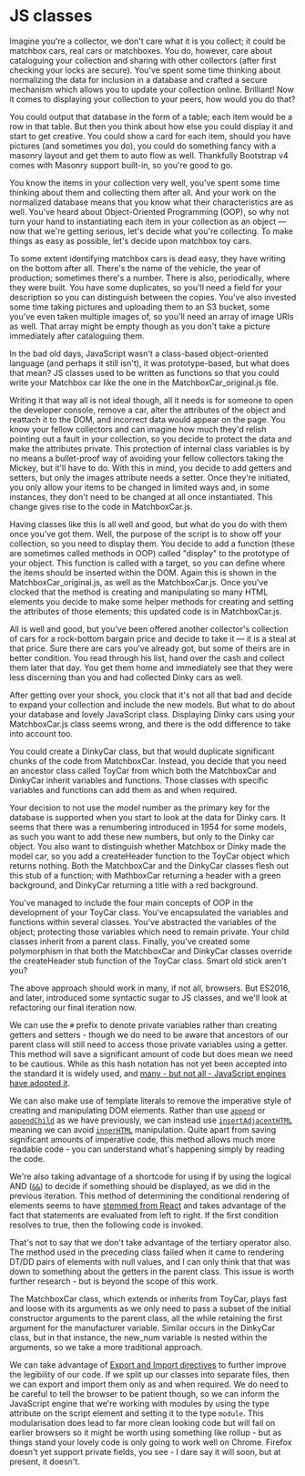 # JS classes
 
Imagine you're a collector, we don't care what it is you collect; it could be matchbox cars, real cars or matchboxes. You do, however, care about cataloguing your collection and sharing with other collectors (after first checking your locks are secure). You've spent some time thinking about normalizing the data for inclusion in a database and crafted a secure mechanism which allows you to update your collection online. Brilliant! Now it comes to displaying your collection to your peers, how would you do that?
 
You could output that database in the form of a table; each item would be a row in that table. But then you think about how else you could display it and start to get creative. You could show a card for each item, should you have pictures (and sometimes you do), you could do something fancy with a masonry layout and get them to auto flow as well. Thankfully Bootstrap v4 comes with Masonry support built-in, so you're good to go.
 
You know the items in your collection very well, you've spent some time thinking about them and collecting them after all. And your work on the normalized database means that you know what their characteristics are as well. You've heard about Object-Oriented Programming (OOP), so why not turn your hand to instantiating each item in your collection as an object — now that we're getting serious, let's decide what you're collecting. To make things as easy as possible, let's decide upon matchbox toy cars.
 
To some extent identifying matchbox cars is dead easy, they have writing on the bottom after all. There's the name of the vehicle, the year of production; sometimes there's a number. There is also, periodically, where they were built. You have some duplicates, so you'll need a field for your description so you can distinguish between the copies. You've also invested some time taking pictures and uploading them to an S3 bucket, some you've even taken multiple images of, so you'll need an array of image URIs as well. That array might be empty though as you don't take a picture immediately after cataloguing them.
 
In the bad old days, JavaScript wasn't a class-based object-oriented language (and perhaps it still isn't), it was prototype-based, but what does that mean? JS classes used to be written as functions so that you could write your Matchbox car like the one in the MatchboxCar_original.js file.
 
Writing it that way all is not ideal though, all it needs is for someone to open the developer console, remove a car, alter the attributes of the object and reattach it to the DOM, and incorrect data would appear on the page. You know your fellow collectors and can imagine how much they'd relish pointing out a fault in your collection, so you decide to protect the data and make the attributes private. This protection of internal class variables is by no means a bullet-proof way of avoiding your fellow collectors taking the Mickey, but it'll have to do. With this in mind, you decide to add getters and setters, but only the images attribute needs a setter. Once they're initiated, you only allow your items to be changed in limited ways and, in some instances, they don't need to be changed at all once instantiated. This change gives rise to the code in MatchboxCar.js.
 
Having classes like this is all well and good, but what do you do with them once you've got them. Well, the purpose of the script is to show off your collection, so you need to display them. You decide to add a function (these are sometimes called methods in OOP) called "display" to the prototype of your object. This function is called with a target, so you can define where the items should be inserted within the DOM. Again this is shown in the MatchboxCar_original.js, as well as the MatchboxCar.js. Once you've clocked that the method is creating and manipulating so many HTML elements you decide to make some helper methods for creating and setting the attributes of those elements; this updated code is in MatchboxCar.js.
 
All is well and good, but you've been offered another collector's collection of cars for a rock-bottom bargain price and decide to take it — it is a steal at that price. Sure there are cars you've already got, but some of theirs are in better condition. You read through his list, hand over the cash and collect them later that day. You get them home and immediately see that they were less discerning than you and had collected Dinky cars as well.
 
After getting over your shock, you clock that it's not all that bad and decide to expand your collection and include the new models. But what to do about your database and lovely JavaScript class. Displaying Dinky cars using your MatchboxCar.js class seems wrong, and there is the odd difference to take into account too.
 
You could create a DinkyCar class, but that would duplicate significant chunks of the code from MatchboxCar. Instead, you decide that you need an ancestor class called ToyCar from which both the MatchboxCar and DinkyCar inherit variables and functions. Those classes with specific variables and functions can add them as and when required.
 
Your decision to not use the model number as the primary key for the database is supported when you start to look at the data for Dinky cars. It seems that there was a renumbering introduced in 1954 for some models, as such you want to add these new numbers, but only to the Dinky car object. You also want to distinguish whether Matchbox or Dinky made the model car, so you add a createHeader function to the ToyCar object which returns nothing. Both the MatchboxCar and the DinkyCar classes flesh out this stub of a function; with MathboxCar returning a header with a green background, and DinkyCar returning a title with a red background.

You've managed to include the four main concepts of OOP in the development of your ToyCar class. You've encapsulated the variables and functions within several classes. You've abstracted the variables of the object; protecting those variables which need to remain private. Your child classes inherit from a parent class. Finally, you've created some polymorphism in that both the MatchboxCar and DinkyCar classes override the createHeader stub function of the ToyCar class. Smart old stick aren't you?

The above approach should work in many, if not all, browsers. But ES2016, and later, introduced some syntactic sugar to JS classes, and we'll look at refactoring our final iteration now. 

We can use the `#` prefix to denote private variables rather than creating getters and setters - though we do need to be aware that ancestors of our parent class will still need to access those private variables using a getter. This method will save a significant amount of code but does mean we need to be cautious. While as this hash notation has not yet been accepted into the standard it is widely used, and [many - but not all - JavaScript engines have adopted it](https://www.sitepoint.com/javascript-private-class-fields/).

We can also make use of template literals to remove the imperative style of creating and manipulating DOM elements. Rather than use [`append`](https://developer.mozilla.org/en-US/docs/Web/API/ParentNode/append) or [`appendChild`](https://developer.mozilla.org/en-US/docs/Web/API/Node/appendChild) as we have previously, we can instead use [`insertAdjacentHTML`](https://developer.mozilla.org/en-US/docs/Web/API/Element/insertAdjacentHTML) meaning we can avoid [`innerHTML`](https://developer.mozilla.org/en-US/docs/Web/API/Element/insertAdjacentHTML) manipulation. Quite apart from saving significant amounts of imperative code, this method allows much more readable code - you can understand what's happening simply by reading the code.

We're also taking advantage of a shortcode for using if by using the logical AND ([`&&`](https://developer.mozilla.org/en-US/docs/Web/JavaScript/Reference/Operators/Logical_AND)) to decide if something should be displayed, as we did in the previous iteration. This method of determining the conditional rendering of elements seems to have [stemmed from React](https://reactjs.org/docs/conditional-rendering.html) and takes advantage of the fact that statements are evaluated from left to right. If the first condition resolves to true, then the following code is invoked.

That's not to say that we don't take advantage of the tertiary operator also. The method used in the preceding class failed when it came to rendering DT/DD pairs of elements with null values, and I can only think that that was down to something about the getters in the parent class. This issue is worth further research - but is beyond the scope of this work.

The MatchboxCar class, which extends or inherits from ToyCar, plays fast and loose with its arguments as we only need to pass a subset of the initial constructor arguments to the parent class, all the while retaining the first argument for the manufacturer variable. Similar occurs in the DinkyCar class, but in that instance, the new_num variable is nested within the arguments, so we take a more traditional approach.

We can take advantage of [Export and Import directives](https://javascript.info/import-export) to further improve the legibility of our code. If we split up our classes into separate files, then we can export and import them only as and when required. We do need to be careful to tell the browser to be patient though, so we can inform the JavaScript engine that we're working with modules by using the type attribute on the script element and setting it to the type `module`. This modularisation does lead to far more clean looking code but will fail on earlier browsers so it might be worth using something like rollup - but as things stand your lovely code is only going to work well on Chrome. Firefox doesn't yet support private fields, you see - I dare say it will soon, but at present, it doesn't.


 
 
 